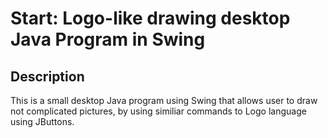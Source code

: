 # Start: Logo-like drawing desktop Java Program in Swing

## Description
This is a small desktop Java program using Swing that allows user to draw not complicated pictures, by using similiar commands to Logo language using JButtons.
